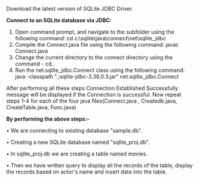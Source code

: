 Download the latest version of SQLite JDBC Driver.

**Connect to an SQLite database via JDBC:**
1. Open command prompt, and navigate to the subfolder using the following command: 
cd c:\sqlite\java\connect\net\sqlite_jdbc
2. Compile the Connect.java file using the following command:
javac Connect.java
3. Change the current directory to the connect directory using the command - cd..
4. Run the net.sqlite_jdbc.Connect class using the following command:
java -classpath ".;sqlite-jdbc-3.36.0.3.jar" net.sqlite_jdbc.Connect

After performing all these steps Connection Established Successfully message will be displayed if the Connection is successful.
Now repeat steps 1-4 for each of the four java files(Connect.java , Createdb.java, CreateTable.java, Func.java)

**By performing the above steps:-**

• We are connecting to existing database "sample.db".

• Creating a new SQLite database named "sqlite_proj.db".

• In sqlite_proj.db we are creating a table named movies.

• Then we have written query to display all the records of the table, display the records based on actor's name and insert data into the table.
